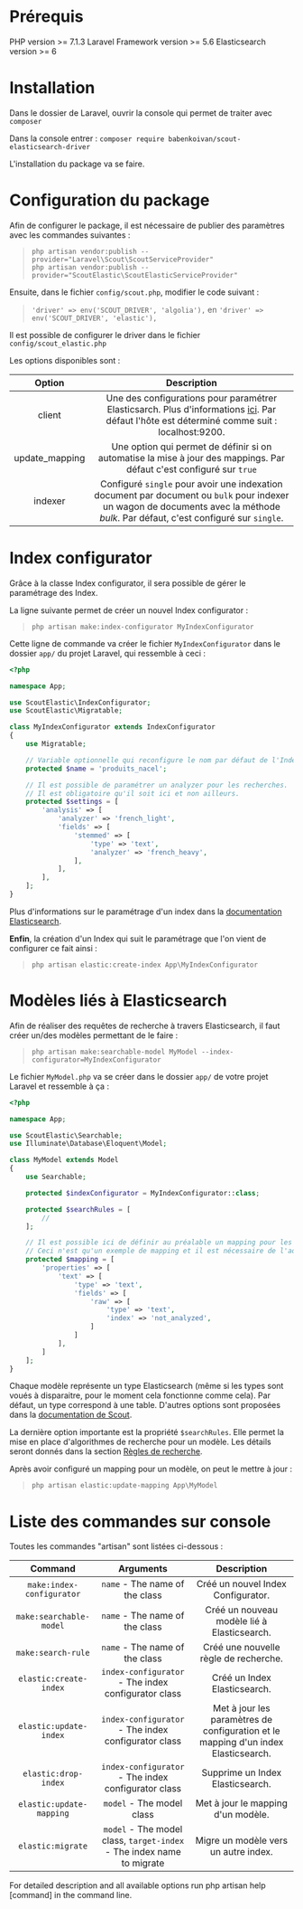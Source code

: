 # Prérequis

PHP version >= 7.1.3
Laravel Framework version >= 5.6
Elasticsearch version >= 6

# Installation

Dans le dossier de Laravel, ouvrir la console qui permet de traiter avec `composer`

Dans la console entrer : `composer require babenkoivan/scout-elasticsearch-driver`

L'installation du package va se faire.

# Configuration du package

Afin de configurer le package, il est nécessaire de publier des paramètres avec les commandes suivantes : 
>  `php artisan vendor:publish --provider="Laravel\Scout\ScoutServiceProvider"`  
>  `php artisan vendor:publish --provider="ScoutElastic\ScoutElasticServiceProvider"`

Ensuite, dans le fichier `config/scout.php`, modifier le code suivant :  
> `'driver' => env('SCOUT_DRIVER', 'algolia'),` en `'driver' => env('SCOUT_DRIVER', 'elastic'),`

Il est possible de configurer le driver dans le fichier `config/scout_elastic.php` 

Les options disponibles sont :

| Option	| Description |
| :-----------: | :---------: |
|client	| Une des configurations pour paramétrer Elasticsarch. Plus d'informations [ici](https://www.elastic.co/guide/en/elasticsearch/client/php-api/current/_configuration.html#_building_the_client_from_a_configuration_hash). Par défaut l'hôte est déterminé comme suit : localhost:9200. |
|update_mapping	|Une option qui permet de définir si on automatise la mise à jour des mappings. Par défaut c'est configuré sur `true`|
|indexer	|Configuré `single` pour avoir une indexation document par document ou `bulk` pour indexer un wagon de documents avec la méthode *bulk*. Par défaut, c'est configuré sur `single`.|

# Index configurator

Grâce à la classe Index configurator, il sera possible de gérer le paramétrage des Index.

La ligne suivante permet de créer un nouvel Index configurator :  
> `php artisan make:index-configurator MyIndexConfigurator`

Cette ligne de commande va créer le fichier `MyIndexConfigurator` dans le dossier `app/` du projet Laravel, qui ressemble à ceci :  
```php
<?php

namespace App;

use ScoutElastic\IndexConfigurator;
use ScoutElastic\Migratable;

class MyIndexConfigurator extends IndexConfigurator
{
    use Migratable;

    // Variable optionnelle qui reconfigure le nom par défaut de l'Index configurator.
    protected $name = 'produits_nacel';

    // Il est possible de paramétrer un analyzer pour les recherches. 
    // Il est obligatoire qu'il soit ici et non ailleurs.
    protected $settings = [
        'analysis' => [
            'analyzer' => 'french_light',
            'fields' => [
                'stemmed' => [
                    'type' => 'text',
                    'analyzer' => 'french_heavy',
                ],
            ],
        ],
    ];
}
```
Plus d'informations sur le paramétrage d'un index dans la [documentation Elasticsearch](https://www.elastic.co/guide/en/elasticsearch/guide/current/index-management.html).

**Enfin**, la création d'un Index qui suit le paramétrage que l'on vient de configurer ce fait ainsi :  
> `php artisan elastic:create-index App\MyIndexConfigurator`  

# Modèles liés à Elasticsearch

Afin de réaliser des requêtes de recherche à travers Elasticsearch, il faut créer un/des modèles permettant de le faire :  
> `php artisan make:searchable-model MyModel --index-configurator=MyIndexConfigurator`

Le fichier `MyModel.php` va se créer dans le dossier `app/` de votre projet Laravel et ressemble à ça :  
```php
<?php

namespace App;

use ScoutElastic\Searchable;
use Illuminate\Database\Eloquent\Model;

class MyModel extends Model
{
    use Searchable;

    protected $indexConfigurator = MyIndexConfigurator::class;

    protected $searchRules = [
        //
    ];

    // Il est possible ici de définir au préalable un mapping pour les champs du modèle.
    // Ceci n'est qu'un exemple de mapping et il est nécessaire de l'adapter à vos besoins.
    protected $mapping = [
        'properties' => [
            'text' => [
                'type' => 'text',
                'fields' => [
                    'raw' => [
                        'type' => 'text',
                        'index' => 'not_analyzed',
                    ]
                ]
            ],
        ]
    ];
}
```

Chaque modèle représente un type Elasticsearch (même si les types sont voués à disparaitre, pour le moment cela fonctionne comme cela). Par défaut, un type correspond à une table. 
D'autres options sont proposées dans la [documentation de Scout](https://github.com/babenkoivan/scout-elasticsearch-driver/blob/master/README.md#search-rules).

La dernière option importante est la propriété `$searchRules`. Elle permet la mise en place d'algorithmes de recherche pour un modèle. Les détails seront donnés dans la section [Règles de recherche]().

Après avoir configuré un mapping pour un modèle, on peut le mettre à jour :  
> `php artisan elastic:update-mapping App\MyModel`

# Liste des commandes sur console 

Toutes les commandes "artisan" sont listées ci-dessous :  

| Command	| Arguments	| Description |  
| :-----------: | :-----------: | :---------: |  
| `make:index-configurator`	| `name` - The name of the class	| Créé un nouvel Index Configurator. |  
| `make:searchable-model`	| `name` - The name of the class	| Créé un nouveau modèle lié à Elasticsearch. |  
| `make:search-rule`	| `name` - The name of the class	| Créé une nouvelle règle de recherche. |  
| `elastic:create-index`	| `index-configurator` - The index configurator class	| Créé un Index Elasticsearch. |  
| `elastic:update-index`	| `index-configurator` - The index configurator class	| Met à jour les paramètres de configuration et le mapping d'un index Elasticsearch. |  
| `elastic:drop-index`	| `index-configurator` - The index configurator class	| Supprime un Index Elasticsearch.|  
| `elastic:update-mapping`	| `model` - The model class	| Met à jour le mapping d'un modèle. |  
| `elastic:migrate`	| `model` - The model class, `target-index` - The index name to migrate	|  Migre un modèle vers un autre index. |  


For detailed description and all available options run php artisan help [command] in the command line.
